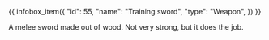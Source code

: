 {{ infobox_item({
	"id": 55,
	"name": "Training sword",
	"type": "Weapon",
}) }}

A melee sword made out of wood. Not very strong, but it does the job.